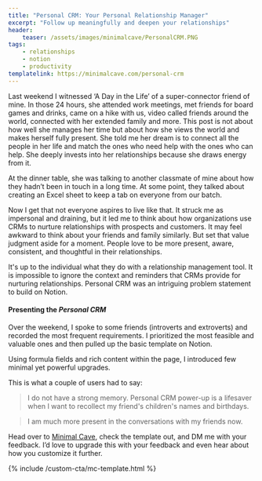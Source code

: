 ```yaml
---
title: "Personal CRM: Your Personal Relationship Manager"
excerpt: "Follow up meaningfully and deepen your relationships"
header:
    teaser: /assets/images/minimalcave/PersonalCRM.PNG
tags:
    - relationships
    - notion
    - productivity
templatelink: https://minimalcave.com/personal-crm
---
```

Last weekend I witnessed ‘A Day in the Life’ of a super-connector friend of mine. In those 24 hours, she attended work meetings, met friends for board games and drinks, came on a hike with us, video called friends around the world, connected with her extended family and more. This post is not about how well she manages her time but about how she views the world and makes herself fully present. She told me her dream is to connect all the people in her life and match the ones who need help with the ones who can help. She deeply invests into her relationships because she draws energy from it.

At the dinner table, she was talking to another classmate of mine about how they hadn’t been in touch in a long time. At some point, they talked about creating an Excel sheet to keep a tab on everyone from our batch.

Now I get that not everyone aspires to live like that. It struck me as impersonal and draining, but it led me to think about how organizations use CRMs to nurture relationships with prospects and customers. It may feel awkward to think about your friends and family similarly. But set that value judgment aside for a moment. People love to be more present, aware, consistent, and thoughtful in their relationships. 

It's up to the individual what they do with a relationship management tool. It is impossible to ignore the context and reminders that CRMs provide for nurturing relationships. Personal CRM was an intriguing problem statement to build on Notion.

#### Presenting the *Personal CRM*

Over the weekend, I spoke to some friends (introverts and extroverts) and recorded the most frequent requirements. I prioritized the most feasible and valuable ones and then pulled up the basic template on Notion. 

Using formula fields and rich content within the page, I introduced few minimal yet powerful upgrades.

This is what a couple of users had to say:
> I do not have a strong memory. Personal CRM power-up is a lifesaver when I want to recollect my friend's children's names and birthdays.

> I am much more present in the conversations with my friends now.

Head over to [Minimal Cave](https://minimalcave.com/personal-crm), check the template out, and DM me with your feedback. I’d love to upgrade this with your feedback and even hear about how you customize it further.

{% include /custom-cta/mc-template.html %}